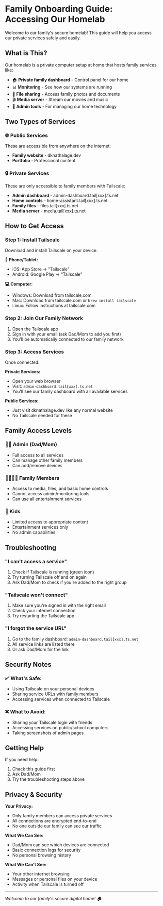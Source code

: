 # Family Onboarding Guide: Accessing Our Homelab

Welcome to our family's secure homelab! This guide will help you access our private services safely and easily.

## What is This?

Our homelab is a private computer setup at home that hosts family services like:
- 🏠 **Private family dashboard** - Control panel for our home
- 📊 **Monitoring** - See how our systems are running
- 📁 **File sharing** - Access family photos and documents
- 🎬 **Media server** - Stream our movies and music
- 🔐 **Admin tools** - For managing our home technology

## Two Types of Services

### 🌐 Public Services
These are accessible from anywhere on the internet:
- **Family website** - dknathalage.dev
- **Portfolio** - Professional content

### 🔒 Private Services  
These are only accessible to family members with Tailscale:
- **Admin dashboard** - admin-dashboard.tail[xxx].ts.net
- **Home controls** - home-assistant.tail[xxx].ts.net
- **Family files** - files.tail[xxx].ts.net
- **Media server** - media.tail[xxx].ts.net

## How to Get Access

### Step 1: Install Tailscale
Download and install Tailscale on your device:

**📱 Phone/Tablet:**
- iOS: App Store → "Tailscale"
- Android: Google Play → "Tailscale"

**💻 Computer:**
- Windows: Download from tailscale.com
- Mac: Download from tailscale.com or `brew install tailscale`
- Linux: Follow instructions at tailscale.com

### Step 2: Join Our Family Network
1. Open the Tailscale app
2. Sign in with your email (ask Dad/Mom to add you first)
3. You'll be automatically connected to our family network

### Step 3: Access Services
Once connected:

**Private Services:**
- Open your web browser
- Visit: `admin-dashboard.tail[xxx].ts.net`
- You'll see our family dashboard with all available services

**Public Services:**
- Just visit dknathalage.dev like any normal website
- No Tailscale needed for these

## Family Access Levels

### 👨‍💼 Admin (Dad/Mom)
- Full access to all services
- Can manage other family members
- Can add/remove devices

### 👨‍👩‍👧‍👦 Family Members
- Access to media, files, and basic home controls
- Cannot access admin/monitoring tools
- Can use all entertainment services

### 👶 Kids
- Limited access to appropriate content
- Entertainment services only
- No admin capabilities

## Troubleshooting

### "I can't access a service"
1. Check if Tailscale is running (green icon)
2. Try turning Tailscale off and on again
3. Ask Dad/Mom to check if you're added to the right group

### "Tailscale won't connect"
1. Make sure you're signed in with the right email
2. Check your internet connection
3. Try restarting the Tailscale app

### "I forgot the service URL"
1. Go to the family dashboard: `admin-dashboard.tail[xxx].ts.net`
2. All service links are listed there
3. Or ask Dad/Mom for the link

## Security Notes

### ✅ What's Safe:
- Using Tailscale on your personal devices
- Sharing service URLs with family members
- Accessing services when connected to Tailscale

### ❌ What to Avoid:
- Sharing your Tailscale login with friends
- Accessing services on public/school computers
- Taking screenshots of admin pages

## Getting Help

If you need help:
1. Check this guide first
2. Ask Dad/Mom
3. Try the troubleshooting steps above

## Privacy & Security

**Your Privacy:**
- Only family members can access private services
- All connections are encrypted end-to-end
- No one outside our family can see our traffic

**What We Can See:**
- Dad/Mom can see which devices are connected
- Basic connection logs for security
- No personal browsing history

**What We Can't See:**
- Your other internet browsing
- Messages or personal files on your device
- Activity when Tailscale is turned off

---

*Welcome to our family's secure digital home! 🏠*